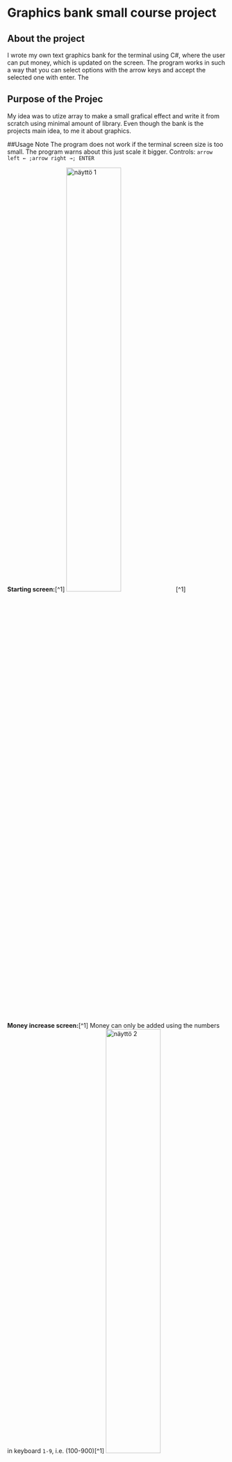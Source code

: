 # Graphics bank small course project

## About the project
I wrote my own text graphics bank for the terminal using C#, where the user can put money, which is updated on the screen. The program works in such a way that you can select options with the arrow keys and accept the selected one with enter. The 

## Purpose of the Projec
My idea was to utize array to make a small grafical effect and write it from scratch using minimal amount of library. Even though the bank is the projects main idea, to me it about graphics.

##Usage
Note The program does not work if the terminal screen size is too small. The program warns about this just scale it bigger.
Controls: `arrow left ← ;arrow right →; ENTER`

**Starting screen:**[^1]
<img width="50%" src="/assets/Kuva-1.png" alt="näyttö 1" title="Kuva 1">[^1]

**Money increase screen:**[^1]
Money can only be added using the numbers in keyboard `1-9`, i.e. (100-900)[^1]
<img width="50%" src="/assets/Kuva-2.png" alt="näyttö 2" title="Kuva 2">

